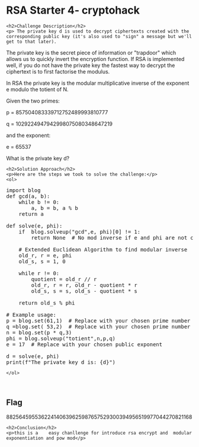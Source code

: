 
<!DOCTYPE html>
<html>

<body>
    <h1>RSA Starter 4- cryptohack</h1>

    <h2>Challenge Description</h2>
    <p> The private key d is used to decrypt ciphertexts created with the corresponding public key (it's also used to "sign" a message but we'll get to that later).

The private key is the secret piece of information or "trapdoor" which allows us to quickly invert the encryption function. If RSA is implemented well, if you do not have the private key the fastest way to decrypt the ciphertext is to first factorise the modulus.

In RSA the private key is the modular multiplicative inverse of the exponent e modulo the totient of N.

Given the two primes:

p = 857504083339712752489993810777

q = 1029224947942998075080348647219

and the exponent:

e = 65537

What is the private key d?

 </p>
 
    <h2>Solution Approach</h2>
    <p>Here are the steps we took to solve the challenge:</p>
    <ol>
<pre>
import blog
def gcd(a, b):
    while b != 0:
        a, b = b, a % b
    return a

def solve(e, phi):
    if  blog.solveup("gcd",e, phi)[0] != 1:
        return None  # No mod inverse if e and phi are not coprime

    # Extended Euclidean Algorithm to find modular inverse
    old_r, r = e, phi
    old_s, s = 1, 0

    while r != 0:
        quotient = old_r // r
        old_r, r = r, old_r - quotient * r
        old_s, s = s, old_s - quotient * s

    return old_s % phi

# Example usage:
p = blog.set(61,1)  # Replace with your chosen prime number
q =blog.set( 53,2)  # Replace with your chosen prime number
n = blog.set(p * q,3)
phi = blog.solveup("totient",n,p,q)
e = 17  # Replace with your chosen public exponent

d = solve(e, phi)
print(f"The private key d is: {d}")
</pre>        
       
    
    </ol>
<br>
    <h2>Flag</h2>
    <p class="flag">882564595536224140639625987657529300394956519977044270821168
</p>

    <h2>Conclusion</h2>
    <p>this is a    easy chanllenge for introduce rsa encrypt and  modular exponentiation and pow mod</p>
</body>
</html>


